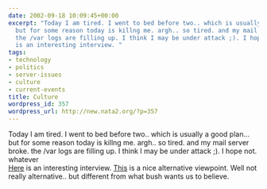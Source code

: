 ```yaml
---
date: 2002-09-18 10:09:45+00:00
excerpt: "Today I am tired. I went to bed before two.. which is usually a good plan...
  but for some reason today is killng me. argh.. so tired. and my mail server broke.
  the /var logs are filling up. I think I may be under attack ;). I hope not. \r\nwhateverHere
  is an interesting interview. "
tags:
- technology
- politics
- server-issues
- culture
- current-events
title: Culture
wordpress_id: 357
wordpress_url: http://new.nata2.org/?p=357
---
```


Today I am tired. I went to bed before two.. which is usually a good plan... but for some reason today is killng me. argh.. so tired. and my mail server broke. the /var logs are filling up. I think I may be under attack ;). I hope not. 
<br/>whatever<br/><a href="http://english.pravda.ru/main/2002/09/17/36782.html">Here</a> is an interesting interview. <a href="http://www.guardian.co.uk/comment/story/0,3604,793464,00.html">This</a> is a nice alternative viewpoint. Well not really alternative.. but different from what bush wants us to believe.